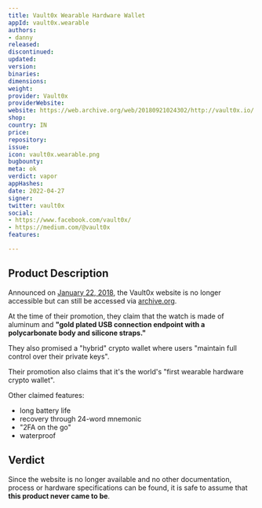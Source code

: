 ```yaml
---
title: Vault0x Wearable Hardware Wallet
appId: vault0x.wearable
authors:
- danny
released: 
discontinued: 
updated: 
version: 
binaries: 
dimensions: 
weight: 
provider: Vault0x
providerWebsite: 
website: https://web.archive.org/web/20180921024302/http://vault0x.io/
shop: 
country: IN
price: 
repository: 
issue: 
icon: vault0x.wearable.png
bugbounty: 
meta: ok
verdict: vapor
appHashes: 
date: 2022-04-27
signer: 
twitter: vault0x
social:
- https://www.facebook.com/vault0x/
- https://medium.com/@vault0x
features: 

---
```


## Product Description

Announced on [January 22, 2018](https://www.facebook.com/vault0x/posts/1637873636291765?__cft__[0]=AZVZBb2l4SHXTf5du2EwROQX4BXihpReJQjvKb2gSsF4ojgsEF6tpDzr-lupLY7QqRNB5TnKgMq3GuTvo7fC6LmtIMmXtjtiY-7x6X-S9VtMZwhIrn5j03XeOK1GJ5YbEB3Tlkh64J9bQm-exfth4iMYHuFwm-cW6G4y0vdwqSE4eQ&__tn__=%2CO%2CP-R), the Vault0x website is no longer accessible but can still be accessed via [archive.org](https://web.archive.org/web/20180921024302/http://vault0x.io/). 

At the time of their promotion, they claim that the watch is made of aluminum and **"gold plated USB connection endpoint with a polycarbonate body and silicone straps."**

They also promised a "hybrid" crypto wallet where users "maintain full control over their private keys".

Their promotion also claims that it's the world's "first wearable hardware crypto wallet".

Other claimed features:

- long battery life
- recovery through 24-word mnemonic
- "2FA on the go"
- waterproof

## Verdict 

Since the website is no longer available and no other documentation, process or hardware specifications can be found, it is safe to assume that **this product never came to be**.
